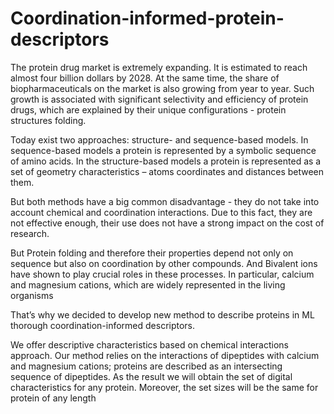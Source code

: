 # Coordination-informed-protein-descriptors
The protein drug market is extremely expanding. It is estimated to reach almost four billion dollars by 2028. At the same time, the share of biopharmaceuticals on the market is also growing from year to year. 
Such growth is associated with significant selectivity and efficiency of protein drugs, which are explained by their unique configurations - protein structures folding.

Today exist two approaches: structure- and sequence-based models. In sequence-based models a protein is represented by a symbolic sequence of amino acids. In the structure-based models a protein is represented as a set of geometry characteristics – atoms coordinates and distances between them. 

But both methods have a big common disadvantage - they do not take into account chemical and coordination interactions. Due to this fact, they are not effective enough, their use does not have a strong impact on the cost of research.

But Protein folding and therefore their properties depend not only on sequence but also on coordination by other compounds. And Bivalent ions have shown to play crucial roles in these processes. In particular, calcium and magnesium cations, which are widely represented in the living organisms

That’s why we decided to develop new method to describe proteins in ML thorough coordination-informed descriptors.  

We offer descriptive characteristics based on chemical interactions approach.
Our method relies on the interactions of dipeptides with calcium and magnesium cations; proteins are described as an intersecting sequence of dipeptides. As the result we will obtain the set of digital characteristics for any protein. Moreover, the set sizes will be the same for protein of any length
